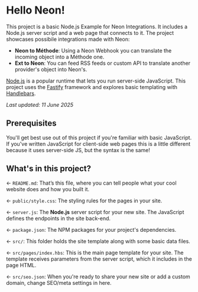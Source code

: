 # Hello Neon!

This project is a basic Node.js Example for Neon Integrations. It includes a Node.js server script and a web page that connects to it.
The project showcases possibile integrations made with Neon:

* __Neon to Méthode__: Using a Neon Webhook you can translate the incoming object into a Méthode one.
* __Ext to Neon__: You can feed RSS feeds or custom API to translate another provider's object into Neon's.


[Node.js](https://nodejs.org/en/about/) is a popular runtime that lets you run server-side JavaScript. This project uses the [Fastify](https://www.fastify.io/) framework and explores basic templating with [Handlebars](https://handlebarsjs.com/).

_Last updated: 11 June 2025_

## Prerequisites

You'll get best use out of this project if you're familiar with basic JavaScript. If you've written JavaScript for client-side web pages this is a little different because it uses server-side JS, but the syntax is the same!

## What's in this project?

← `README.md`: That’s this file, where you can tell people what your cool website does and how you built it.

← `public/style.css`: The styling rules for the pages in your site.

← `server.js`: The **Node.js** server script for your new site. The JavaScript defines the endpoints in the site back-end.

← `package.json`: The NPM packages for your project's dependencies.

← `src/`: This folder holds the site template along with some basic data files.

← `src/pages/index.hbs`: This is the main page template for your site. The template receives parameters from the server script, which it includes in the page HTML.

← `src/seo.json`: When you're ready to share your new site or add a custom domain, change SEO/meta settings in here.
